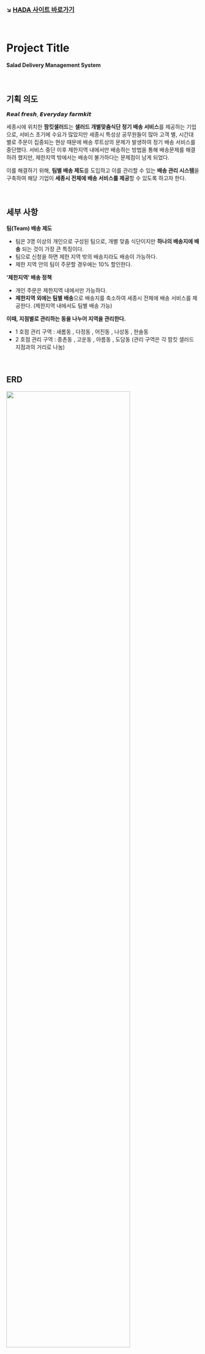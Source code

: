 ### :arrow_lower_right: [HADA 사이트 바로가기](http://hada.dothome.co.kr)  
<br/>

# Project Title  
**Salad Delivery Management System**  
<br/><br/>

## 기획 의도
𝙍𝙚𝙖𝙡 𝙛𝙧𝙚𝙨𝙝, 𝙀𝙫𝙚𝙧𝙮𝙙𝙖𝙮 𝙛𝙖𝙧𝙢𝙠𝙞𝙩

   세종시에 위치한 **팜킷샐러드**는 **샐러드 개별맞춤식단 정기 배송 서비스**를 제공하는 기업으로, 서비스 초기에 수요가 많았지만 세종시 특성상 공무원들이 많아 고객 별, 시간대 별로 주문이 집중되는 현상 때문에 배송 루트상의 문제가 발생하여 정기 배송 서비스를 중단했다. 서비스 중단 이후 제한지역 내에서만 배송하는 방법을 통해 배송문제를 해결하려 했지만, 제한지역 밖에서는 배송이 불가하다는 문제점이 남게 되었다. 

   이를 해결하기 위해, **팀별 배송 제도**를 도입하고 이를 관리할 수 있는 **배송 관리 시스템**을 구축하여 해당 기업이 **세종시 전체에 배송 서비스를 제공**할 수 있도록 하고자 한다.  
   <br/><br/>


## 세부 사항


**팀(Team) 배송 제도**
- 팀은 3명 이상의 개인으로 구성된 팀으로, 개별 맞춤 식단이지만 **하나의 배송지에 배송** 되는 것이 가장 큰 특징이다.
- 팀으로 신청을 하면 제한 지역 밖의 배송지라도 배송이 가능하다.
- 제한 지역 안의 팀이 주문할 경우에는 10% 할인한다.

**‘제한지역’ 배송 정책**
- 개인 주문은 제한지역 내에서만 가능하다.
- **제한지역 외에는 팀별 배송**으로 배송지를 축소하여 세종시 전체에 배송 서비스를 제공한다.
(제한지역 내에서도 팀별 배송 가능)  
  
**이때, 지점별로 관리하는 동을 나누어 지역을 관리한다.**
- 1 호점 관리 구역 : 새롬동 , 다정동 , 어진동 , 나성동 , 한솔동
- 2 호점 관리 구역 : 종촌동 , 고운동 , 아름동 , 도담동
(관리 구역은 각 팜킷 샐러드 지점과의 거리로 나눔)  
<br/><br/>


## ERD
<img width="80%" src="https://user-images.githubusercontent.com/118874524/219833067-6ec1f382-d0c3-4e41-9289-383222203c31.PNG"/>  

<br/><br/>

## Menu Structure
<img width="80%" src="https://user-images.githubusercontent.com/118874524/219832803-72479b60-e616-4706-b614-d6642a0c7eb9.png"/>  


<br/><br/>

## 레이아웃 시안

**1. 주문폼**  
<img width="80%" src="https://user-images.githubusercontent.com/118874524/219835034-7ca62d55-769b-4fb3-8773-e01893c8bebf.PNG"/>

**2. 관리사이트**  
2-1. 고객 관리  
* DB  
<img width="80%" src="https://user-images.githubusercontent.com/118874524/219835055-fa36425b-c55f-4da1-9ff2-884396a76f7c.png"/>

2-2. 배송 관리  
* Week  
<img width="80%" src="https://user-images.githubusercontent.com/118874524/219835069-98ac268a-1585-4b79-b78a-85c1ee227266.PNG"/>  
  
* Today  
<img width="80%" src="https://user-images.githubusercontent.com/118874524/219835077-24ce914e-08d8-4018-9fbd-7e10ccc6e3b4.PNG"/>
<img width="80%" src="https://user-images.githubusercontent.com/118874524/219835083-fc8e5df3-0678-45fa-83a9-8e5c7a8822da.PNG"/>  

2-3. 통계  
* Dashboard
<img width="80%" src="https://user-images.githubusercontent.com/118874524/219835090-89baa0ea-763c-4eb2-8d2f-a75d9f765490.PNG"/>  
  
  
---  
  
### :hammer:Tools
<img src="https://img.shields.io/badge/HTML5-E34F26?style=flat&logo=HTML5&logoColor=white"/> <img src="https://img.shields.io/badge/CSS3-1572B6?style=flat &logo=CSS3&logoColor=white"/> <img src="https://img.shields.io/badge/JavaScript-F7DF1E?style=flat &logo=JavaScript&logoColor=white"/> <img src="https://img.shields.io/badge/Tableau-E97627?style=flat&logo=Tableau&logoColor=white"/> <img src="https://img.shields.io/badge/Python-3776AB?style=flat&logo=Python&logoColor=white"/>